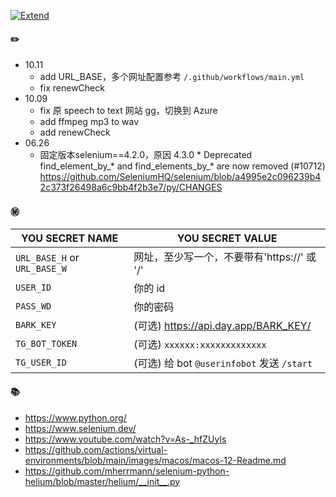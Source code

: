 [![Extend](https://github.com/mybdye/H/actions/workflows/main.yml/badge.svg)](https://github.com/mybdye/H/actions/workflows/main.yml)

#### ✏️
- 10.11
  - add URL_BASE，多个网址配置参考 `/.github/workflows/main.yml`
  - fix renewCheck
- 10.09
  - fix 原 speech to text 网站 gg，切换到 Azure
  - add ffmpeg mp3 to wav
  - add renewCheck
- 06.26 
  - 固定版本selenium==4.2.0，原因 4.3.0 * Deprecated find_element_by_* and find_elements_by_* are now removed (#10712) https://github.com/SeleniumHQ/selenium/blob/a4995e2c096239b42c373f26498a6c9bb4f2b3e7/py/CHANGES

#### ㊙️

|YOU SECRET NAME|YOU SECRET VALUE|
|-----|--|
|`URL_BASE_H` or `URL_BASE_W`|网址，至少写一个，不要带有'https://' 或 '/'|
|`USER_ID`|你的 id|
|`PASS_WD`|你的密码|
|`BARK_KEY`|(可选) https://api.day.app/BARK_KEY/|
|`TG_BOT_TOKEN`|(可选) `xxxxxx:xxxxxxxxxxxxx`|
|`TG_USER_ID`|(可选) 给 bot `@userinfobot` 发送 `/start`|

#### 📚
- https://www.python.org/
- https://www.selenium.dev/
- https://www.youtube.com/watch?v=As-_hfZUyIs
- https://github.com/actions/virtual-environments/blob/main/images/macos/macos-12-Readme.md
- https://github.com/mherrmann/selenium-python-helium/blob/master/helium/__init__.py
